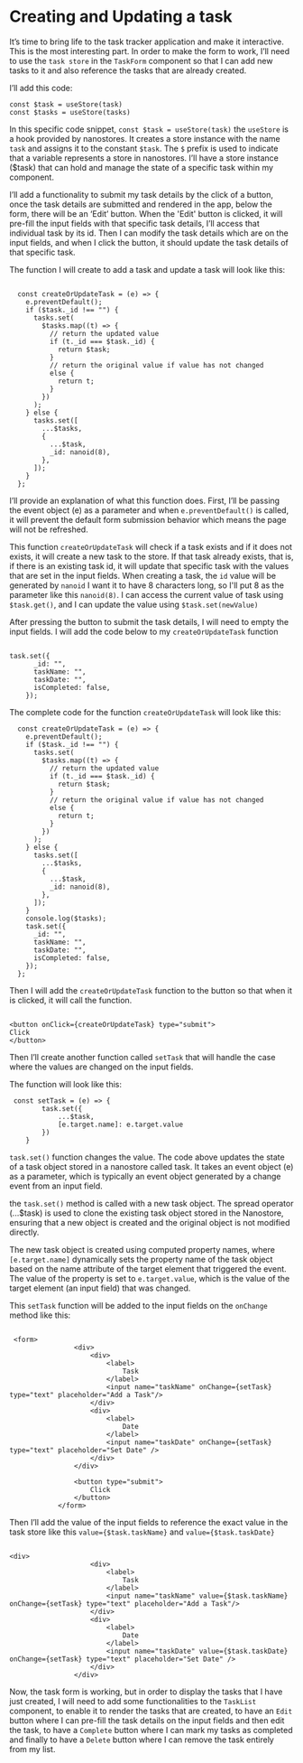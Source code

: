 # Creating and Updating a task

It’s time to bring life to the task tracker application and make it interactive. This is the most interesting part. In order to make the form to work, I’ll need to use the `task store` in the `TaskForm` component so that I can add new tasks to it and also reference the tasks that are already created.

I’ll add this code:

```
const $task = useStore(task)
const $tasks = useStore(tasks)

```

In this specific code snippet, `const $task = useStore(task)` the `useStore` is a hook provided by nanostores. It creates a store instance with the name `task` and assigns it to the constant `$task`. The `$` prefix is used to indicate that a variable represents a store in nanostores. I’ll have a store instance ($task) that can hold and manage the state of a specific task within my component. 

I’ll add a functionality to submit my task details by the click of a button, once the task details are submitted and rendered in the app, below the form, there will be an ‘Edit’ button.
When the 'Edit' button is clicked, it will pre-fill the input fields with that specific task details, I’ll access that individual task by its id. Then I can modify the task details which are on the input fields, and when I click the button, it should update the task details of that specific task.

The function I will create to add a task and update a task will look like this:

```

  const createOrUpdateTask = (e) => {
    e.preventDefault();
    if ($task._id !== "") {
      tasks.set(
        $tasks.map((t) => {
          // return the updated value
          if (t._id === $task._id) {
            return $task;
          }
          // return the original value if value has not changed
          else {
            return t;
          }
        })
      );
    } else {
      tasks.set([
        ...$tasks,
        {
          ...$task,
          _id: nanoid(8),
        },
      ]);
    }
  };

```

I’ll provide an explanation of what this function does. First, I’ll be passing the event object (e) as a parameter and when `e.preventDefault()` is called, it will prevent the default form submission behavior which means the page will not be refreshed. 

This function `createOrUpdateTask` will check if a task exists and if it does not exists, it will create a new task to the store. If that task already exists, that is, if there is an existing task id, it will update that specific task with the values that are set in the input fields. When creating a task, the `id` value will be generated by `nanoid` I want it to have 8 characters long, so I'll put 8 as the parameter like this `nanoid(8)`. I can access the current value of task using `$task.get()`, and I can update the value using `$task.set(newValue)`

After pressing the button to submit the task details, I will need to empty the input fields. I will add the code below to my `createOrUpdateTask` function

```

task.set({
      _id: "",
      taskName: "",
      taskDate: "",
      isCompleted: false,
    });

```

The complete code for the function `createOrUpdateTask` will look like this:

```
  const createOrUpdateTask = (e) => {
    e.preventDefault();
    if ($task._id !== "") {
      tasks.set(
        $tasks.map((t) => {
          // return the updated value
          if (t._id === $task._id) {
            return $task;
          }
          // return the original value if value has not changed
          else {
            return t;
          }
        })
      );
    } else {
      tasks.set([
        ...$tasks,
        {
          ...$task,
          _id: nanoid(8),
        },
      ]);
    }
    console.log($tasks);
    task.set({
      _id: "",
      taskName: "",
      taskDate: "",
      isCompleted: false,
    });
  };

```

Then I will add the `createOrUpdateTask` function to the button so that when it is clicked, it will call the function.

```

<button onClick={createOrUpdateTask} type="submit">
Click
</button>

```

Then I’ll create another function called `setTask` that will handle the case where the values are changed on the input fields.

The function will look like this:

```
 const setTask = (e) => {
        task.set({
            ...$task,
            [e.target.name]: e.target.value
        })
    }

```

`task.set()` function changes the value. 
The code above updates the state of a task object stored in a nanostore called task. It takes an event object (e) as a parameter, which is typically an event object generated by a change event from an input field.

the `task.set()` method is called with a new task object. The spread operator (...$task) is used to clone the existing task object stored in the Nanostore, ensuring that a new object is created and the original object is not modified directly.

The new task object is created using computed property names, where `[e.target.name]` dynamically sets the property name of the task object based on the name attribute of the target element that triggered the event. The value of the property is set to `e.target.value`, which is the value of the target element (an input field) that was changed.

This `setTask` function will be added to the input fields on the `onChange` method like this:

```

 <form>
                <div>
                    <div>
                        <label>
                            Task
                        </label>
                        <input name="taskName" onChange={setTask} type="text" placeholder="Add a Task"/>
                    </div>
                    <div>
                        <label>
                            Date
                        </label>
                        <input name="taskDate" onChange={setTask} type="text" placeholder="Set Date" />
                    </div>
                </div>
               
                <button type="submit">
                    Click
                </button>
            </form>

```

Then I’ll add the value of the input fields to reference the exact value in the task store like this `value={$task.taskName}` and `value={$task.taskDate}`

```

<div>
                    <div>
                        <label>
                            Task
                        </label>
                        <input name="taskName" value={$task.taskName} onChange={setTask} type="text" placeholder="Add a Task"/>
                    </div>
                    <div>
                        <label>
                            Date
                        </label>
                        <input name="taskDate" value={$task.taskDate} onChange={setTask} type="text" placeholder="Set Date" />
                    </div>
                </div>

```

Now, the task form is working, but in order to display the tasks that I have just created, I will need to add some functionalities to the `TaskList` component, to enable it to render the tasks that are created, to have an `Edit` button where I can pre-fill the task details on the input fields and then edit the task, to have a `Complete` button where I can mark my tasks as completed and finally to have a `Delete` button where I can remove the task entirely from my list. 

